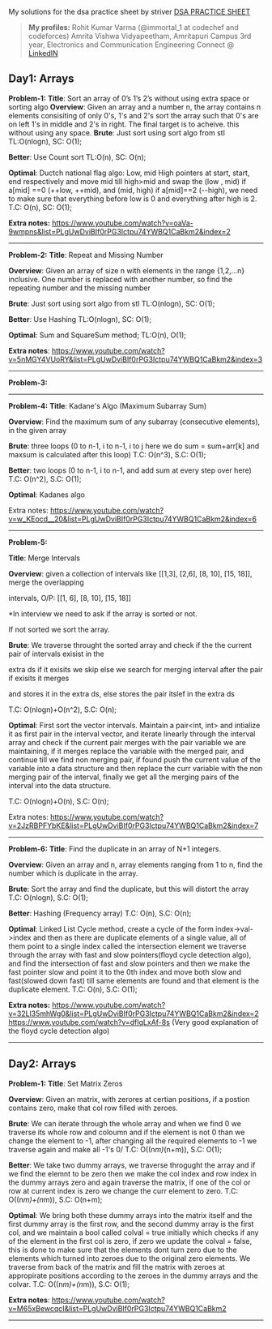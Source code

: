 My solutions for the dsa practice sheet by striver
[DSA PRACTICE SHEET](https://docs.google.com/document/d/1SM92efk8oDl8nyVw8NHPnbGexTS9W-1gmTEYfEurLWQ/edit)

> **My profiles:** 
> Rohit Kumar Varma (@immortal_1 at codechef and codeforces)
Amrita Vishwa Vidyapeetham, Amritapuri Campus
3rd year, Electronics and Communication Engineering
Connect @ [LinkedIN](https://www.linkedin.com/in/rohit-kumar-varma-8b880b1b9/)

Day1: Arrays
---
**Problem-1:**
**Title**: Sort an array of 0’s 1’s 2’s without using extra space or sorting algo 
**Overview**: Given an array and a number n, the array contains n elements consisiting of only 0's, 1's and 2's
sort the array such that 0's are on left 1's in middle and 2's in right. The final target is to acheive.
this without using any space.
**Brute**: Just sort using sort algo from stl
TL:O(nlogn), SC: O(1);

**Better**: Use Count sort
TL:O(n), SC: O(n);

**Optimal**: Ductch national flag algo: Low, mid High pointers at start, start, end respectively and 
move mid till high>mid and swap the (low , mid) if a[mid] ==0 (++low, ++mid), 
and (mid, high) if a[mid]==2 (--high), we need to make sure that everything before low is 0 and 
everything after high is 2.
T.C: O(n), SC: O(1);

**Extra notes:**
https://www.youtube.com/watch?v=oaVa-9wmpns&list=PLgUwDviBIf0rPG3Ictpu74YWBQ1CaBkm2&index=2

---

**Problem-2:**
**Title**: Repeat and Missing Number 

**Overview**: Given an array of size n with elements in the range {1,2,...n} inclusive. One number is replaced
with another number, so find the repeating number and the missing number

**Brute**: Just sort using sort algo from stl
TL:O(nlogn), SC: O(1);

**Better**: Use Hashing
TL:O(nlogn), SC: O(1);

**Optimal**: Sum and SquareSum method;
TL:O(n), O(1);

**Extra notes**: https://www.youtube.com/watch?v=5nMGY4VUoRY&list=PLgUwDviBIf0rPG3Ictpu74YWBQ1CaBkm2&index=3

---

**Problem-3:**

---

**Problem-4:**
**Title**: Kadane's Algo (Maximum Subarray Sum)

**Overview**: Find the maximum sum of any subarray (consecutive elements), in the given array

**Brute**: three loops (0 to n-1, i to n-1, i to j here we do sum = sum+arr[k] and maxsum is calculated after this loop)
T.C: O(n^3), S.C: O(1);

**Better**: two loops (0 to n-1, i to n-1, and add sum at every step over here)
T.C: O(n^2), S.C: O(1);

**Optimal**: Kadanes algo

Extra notes: https://www.youtube.com/watch?v=w_KEocd__20&list=PLgUwDviBIf0rPG3Ictpu74YWBQ1CaBkm2&index=6

---
**Problem-5:**

**Title**: Merge Intervals

**Overview**: given a collection of intervals like [[1,3], [2,6], [8, 10], [15, 18]], merge the overlapping

intervals, O/P: [[1, 6], [8, 10], [15, 18]]

*In interview we need to ask if the array is sorted or not.

If not sorted we sort the array.

**Brute**: We traverse throught the sorted array and check if the the current pair of intervals exisist in the

extra ds if it exisits we skip else we search for merging interval after the pair if exisits it merges

and stores it in the extra ds, else stores the pair itslef in the extra ds

T.C: O(nlogn)+O(n^2), S.C: O(n);

**Optimal**: First sort the vector intervals. Maintain a pair<int, int> and intialize it as first pair in the interval vector, and iterate linearly through the interval array and check if the current pair merges with the pair variable we are maintaining, if it merges replace the variable with the merged pair, and continue till we find non merging
pair, if found push the current value of the variable into a data structure and then replace the curr variable
with the non merging pair of the interval, finally we get all the merging pairs of the interval into the data structure.

T.C: O(nlogn)+O(n), S.C: O(n);

Extra notes: https://www.youtube.com/watch?v=2JzRBPFYbKE&list=PLgUwDviBIf0rPG3Ictpu74YWBQ1CaBkm2&index=7

---
**Problem-6:**
**Title**: Find the duplicate in an array of N+1 integers.

**Overview**: Given an array and n, array elements ranging from 1 to n, find the number which is duplicate in the array.

**Brute**: Sort the array and find the duplicate, but this will distort the array
T.C: O(nlogn), S.C: O(1);

**Better**: Hashing (Frequency array)
T.C: O(n), S.C: O(n);

**Optimal**: Linked List Cycle method, create a cycle of the form index->val->index and then as there are duplicate elements of a single value, all of them point to a single index called the intersection element we traverse through the array with fast and slow pointers(floyd cycle detection algo), and find the intersection of fast and slow pointers and then we make the fast pointer slow and point it to the 0th index and move both slow and fast(slowed down fast) till same elements are found and that element is the duplicate element.
T.C: O(n), S.C: O(1);

**Extra notes:**
https://www.youtube.com/watch?v=32Ll35mhWg0&list=PLgUwDviBIf0rPG3Ictpu74YWBQ1CaBkm2&index=2
https://www.youtube.com/watch?v=dfIqLxAf-8s (Very good explanation of the floyd cycle detection algo)

---

Day2: Arrays
---
**Problem-1:**
**Title**: Set Matrix Zeros 

**Overview**: Given an matrix, with zerores at certian positions, if a postion contains zero, make that col
row filled with zeroes. 

**Brute**: We can iterate through the whole array and when we find 0 we traverse its whole row and coloumn and
if the element is not 0 than we change the element to -1, after changing all the required elements to -1
we traverse again and make all -1's 0/
T.C: O((n*m)*(n+m)), S.C: O(1);

**Better**: We take two dummy arrays, we traverse throgught the array and if we find the elemnt to be zero
then we make the col index and row index in the dummy arrays zero and again traverse the matrix, if
one of the col or row at current index is zero we change the curr element to zero.
T.C: O((n*m)+(n*m)), S.C: O(n+m);

**Optimal**: We bring both these dummy arrays into the matrix itself and the first dummy array is the first
row, and the second dummy array is the first col, and we maintain a bool called colval = true initially
which checks if any of the element in the first col is zero, if zero we update the colval = false, this
is done to make sure that the elements dont turn zero due to the elements which turned into zeroes due to
the original zero elements. We traverse from back of the matrix and fill the matrix with zeroes at 
appropirate positions according to the zeroes in the dummy arrays and the colvar.
T.C: O((n*m)+(n*m)), S.C: O(1);

**Extra notes**: https://www.youtube.com/watch?v=M65xBewcqcI&list=PLgUwDviBIf0rPG3Ictpu74YWBQ1CaBkm2

---
